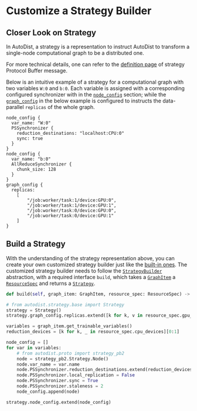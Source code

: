 # Customize a Strategy Builder

## Closer Look on Strategy 

In AutoDist, a strategy is a representation 
to instruct AutoDist to transform a single-node computational graph to
be a distributed one. 

For more technical details,
one can refer to the [definition page](../proto_docgen.md) 
of strategy Protocol Buffer message.

Below is an intuitive example of a strategy for a computational graph
with two variables `W:0` and `b:0`.  Each variable is assigned
with a corresponding configured synchronizer with in the 
<code>[node_config](../proto_docgen.html#autodist.proto.Strategy.Node)</code> section; 
while the <code>[graph_config](../proto_docgen.html#autodist.proto.Strategy.GraphConfig)</code>
in the below example is configured to instructs the data-parallel `replicas` of the whole graph.

```
node_config {
  var_name: "W:0"
  PSSynchronizer {
    reduction_destinations: "localhost:CPU:0"
    sync: true
  }
}
node_config {
  var_name: "b:0"
  AllReduceSynchronizer {
    chunk_size: 128
  }
}
graph_config {
  replicas: 
    [
        "/job:worker/task:1/device:GPU:0",
        "/job:worker/task:1/device:GPU:1",
        "/job:worker/task:0/device:GPU:0",
        "/job:worker/task:0/device:GPU:1"
    ]
}
```

## Build a Strategy

With the understanding of the strategy representation above,
you can create your own customized strategy builder 
just like the [built-in ones](choose-strategy.md).
The customized strategy builder needs to follow the 
<code>[StrategyBuilder](../../api/api/autodist.strategy.base.html#autodist.strategy.base.StrategyBuilder)</code> abstraction,
with a required interface `build`,
which takes a <code>[GraphItem](../../api/autodist.graph_item)</code> a
<code>[ResourceSpec](../../api/autodist.resource_spec)</code> and returns a
<code>[Strategy](../../api/api/autodist.strategy.base.html#autodist.strategy.base.Strategy)</code>.

```python
def build(self, graph_item: GraphItem, resource_spec: ResourceSpec) -> Strategy:
```

```python
# from autodist.strategy.base import Strategy
strategy = Strategy()
strategy.graph_config.replicas.extend([k for k, v in resource_spec.gpu_devices])

variables = graph_item.get_trainable_variables()
reduction_devices = [k for k, _ in resource_spec.cpu_devices][0:1]

node_config = []
for var in variables:
    # from autodist.proto import strategy_pb2
    node = strategy_pb2.Strategy.Node()
    node.var_name = var.name
    node.PSSynchronizer.reduction_destinations.extend(reduction_devices)
    node.PSSynchronizer.local_replication = False
    node.PSSynchronizer.sync = True
    node.PSSynchronizer.staleness = 2
    node_config.append(node)

strategy.node_config.extend(node_config)
```
